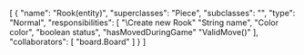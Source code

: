 [
  {
    "name": "Rook(entity)",
    "superclasses": "Piece",
    "subclasses": "",
    "type": "Normal",
    "responsibilities": [
      "\\Create new Rook"
      "String name",
      "Color color",
      "boolean status",
      "hasMovedDuringGame"
      "ValidMove()"
    ],
    "collaborators": [
      "board.Board"
    ]
  }
]